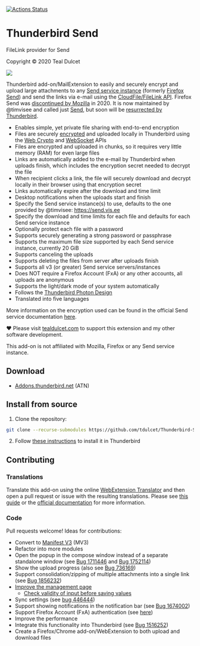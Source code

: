 [![Actions Status](https://github.com/tdulcet/Thunderbird-Send/actions/workflows/ci.yml/badge.svg?branch=main)](https://github.com/tdulcet/Thunderbird-Send/actions/workflows/ci.yml)

# Thunderbird Send
FileLink provider for Send

Copyright © 2020 Teal Dulcet

![](icons/icon.svg)

Thunderbird add-on/MailExtension to easily and securely encrypt and upload large attachments to any [Send service instance](https://github.com/timvisee/send-instances/#instances) (formerly [Firefox Send](https://github.com/mozilla/send)) and send the links via e-mail using the [CloudFile/FileLink API](https://thunderbird-webextensions.readthedocs.io/en/latest/cloudFile.html). Firefox Send was [discontinued by Mozilla](https://support.mozilla.org/kb/what-happened-firefox-send) in 2020. It is now maintained by @timvisee and called just [Send](https://github.com/timvisee/send), but soon will be [resurrected by Thunderbird](https://youtu.be/zt_2xiNjQBo).

* Enables simple, yet private file sharing with end-to-end encryption
* Files are securely [encrypted](https://github.com/timvisee/send/blob/master/docs/encryption.md) and uploaded locally in Thunderbird using the [Web Crypto](https://developer.mozilla.org/docs/Web/API/Web_Crypto_API) and [WebSocket](https://developer.mozilla.org/docs/Web/API/WebSockets_API) APIs
* Files are encrypted and uploaded in chunks, so it requires very little memory (RAM) for even large files
* Links are automatically added to the e-mail by Thunderbird when uploads finish, which includes the encryption secret needed to decrypt the file
* When recipient clicks a link, the file will securely download and decrypt locally in their browser using that encryption secret
* Links automatically expire after the download and time limit
* Desktop notifications when the uploads start and finish
* Specify the Send service instance(s) to use, defaults to the one provided by @timvisee: https://send.vis.ee
* Specify the download and time limits for each file and defaults for each Send service instance
* Optionally protect each file with a password
* Supports securely generating a strong password or passphrase
* Supports the maximum file size supported by each Send service instance, currently 20 GiB
* Supports canceling the uploads
* Supports deleting the files from server after uploads finish
* Supports all v3 (or greater) Send service servers/instances
* Does NOT require a Firefox Account (FxA) or any other accounts, all uploads are anonymous
* Supports the light/dark mode of your system automatically
* Follows the [Thunderbird Photon Design](https://style.thunderbird.net/)
* Translated into five languages

More information on the encryption used can be found in the official Send service documentation [here](https://github.com/timvisee/send/blob/master/docs/encryption.md).

❤️ Please visit [tealdulcet.com](https://www.tealdulcet.com/) to support this extension and my other software development.

This add-on is not affiliated with Mozilla, Firefox or any Send service instance.

## Download

* [Addons.thunderbird.net](https://addons.thunderbird.net/thunderbird/addon/filelink-provider-for-send/) (ATN)

## Install from source

1. Clone the repository:
```bash
git clone --recurse-submodules https://github.com/tdulcet/Thunderbird-Send.git
```
2. Follow [these instructions](https://developer.thunderbird.net/add-ons/hello-world-add-on#installing) to install it in Thunderbird

## Contributing

### Translations

Translate this add-on using the online [WebExtension Translator](https://lusito.github.io/web-ext-translator/?gh=https://github.com/tdulcet/Thunderbird-Send/tree/main) and then open a pull request or issue with the resulting translations. Please see [this guide](https://github.com/TinyWebEx/common/blob/master/CONTRIBUTING.md#translations) or the [official documentation](https://developer.mozilla.org/docs/Mozilla/Add-ons/WebExtensions/Internationalization) for more information.

### Code

Pull requests welcome! Ideas for contributions:

* Convert to [Manifest V3](https://extensionworkshop.com/documentation/develop/manifest-v3-migration-guide/) (MV3)
* Refactor into more modules
* Open the popup in the compose window instead of a separate standalone window (see [Bug 1711446](https://bugzilla.mozilla.org/show_bug.cgi?id=1711446) and [Bug 1752114](https://bugzilla.mozilla.org/show_bug.cgi?id=1752114))
* Show the upload progress (also see [Bug 736169](https://bugzilla.mozilla.org/show_bug.cgi?id=736169))
* Support consolidation/zipping of multiple attachments into a single link (see [Bug 1856232](https://bugzilla.mozilla.org/show_bug.cgi?id=1856232))
* [Improve the management page](https://github.com/TinyWebEx/AutomaticSettings/issues/13)
	* [Check validity of input before saving values](https://github.com/TinyWebEx/AutomaticSettings/issues/14)
* Sync settings (see [bug 446444](https://bugzilla.mozilla.org/show_bug.cgi?id=446444))
* Support showing notifications in the notification bar (see [Bug 1674002](https://bugzilla.mozilla.org/show_bug.cgi?id=1674002))
* Support Firefox Account (FxA) authentication (see [here](https://gitlab.com/timvisee/ffsend/-/issues/58))
* Improve the performance
* Integrate this functionality into Thunderbird (see [Bug 1516252](https://bugzilla.mozilla.org/show_bug.cgi?id=1516252))
* Create a Firefox/Chrome add-on/WebExtension to both upload and download files
